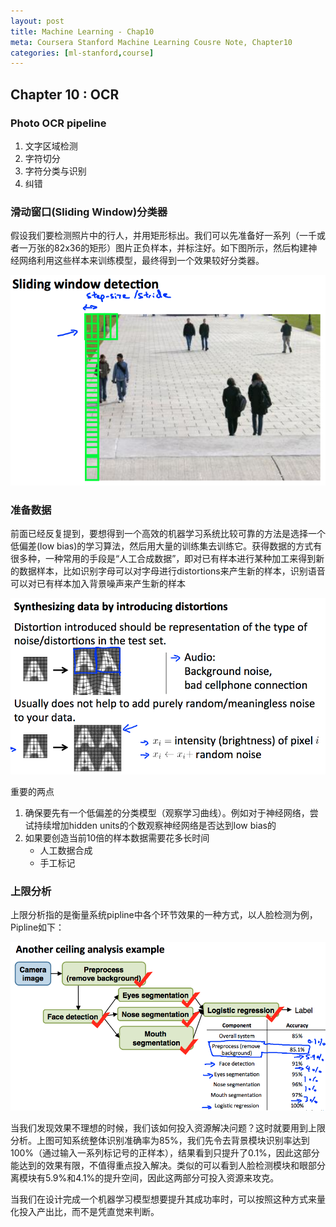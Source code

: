 ```yaml
---
layout: post
title: Machine Learning - Chap10
meta: Coursera Stanford Machine Learning Cousre Note, Chapter10
categories: [ml-stanford,course]
---
```


## Chapter 10 : OCR

### Photo OCR pipeline

1. 文字区域检测
2. 字符切分
3. 字符分类与识别
4. 纠错

### 滑动窗口(Sliding Window)分类器

假设我们要检测照片中的行人，并用矩形标出。我们可以先准备好一系列（一千或者一万张的82x36的矩形）图片正负样本，并标注好。如下图所示，然后构建神经网络利用这些样本来训练模型，最终得到一个效果较好分类器。

![](/assets/images/2017/09/ml-12-1.png)

### 准备数据

前面已经反复提到，要想得到一个高效的机器学习系统比较可靠的方法是选择一个低偏差(low bias)的学习算法，然后用大量的训练集去训练它。获得数据的方式有很多种，一种常用的手段是“人工合成数据”，即对已有样本进行某种加工来得到新的数据样本，比如识别字母可以对字母进行distortions来产生新的样本，识别语音可以对已有样本加入背景噪声来产生新的样本

![](/assets/images/2017/09/ml-12-2.png)

重要的两点

1. 确保要先有一个低偏差的分类模型（观察学习曲线）。例如对于神经网络，尝试持续增加hidden units的个数观察神经网络是否达到low bias的
2. 如果要创造当前10倍的样本数据需要花多长时间
	- 人工数据合成
	- 手工标记

### 上限分析

上限分析指的是衡量系统pipline中各个环节效果的一种方式，以人脸检测为例，Pipline如下：

![](/assets/images/2017/09/ml-12-3.png)

当我们发现效果不理想的时候，我们该如何投入资源解决问题？这时就要用到上限分析。上图可知系统整体识别准确率为85%，我们先令去背景模块识别率达到100%（通过输入一系列标记号的正样本），结果看到只提升了0.1%，因此这部分能达到的效果有限，不值得重点投入解决。类似的可以看到人脸检测模块和眼部分离模块有5.9%和4.1%的提升空间，因此这两部分可投入资源来攻克。

当我们在设计完成一个机器学习模型想要提升其成功率时，可以按照这种方式来量化投入产出比，而不是凭直觉来判断。



